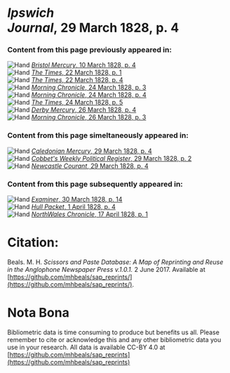 # *Ipswich Journal*, 29 March 1828, p. 4  
  
### Content from this page previously appeared in:  
![Hand](http://scissorsandpaste.net/wp-content/uploads/2017/06/smallhandpointer.png) [*Bristol Mercury*, 10 March 1828, p. 4](https://mhbeals.github.io/sap_html/Bristol-Mercury/Bristol-Mercury-10-March-1828-p-4)  
![Hand](http://scissorsandpaste.net/wp-content/uploads/2017/06/smallhandpointer.png) [*The Times*, 22 March 1828, p. 1](https://mhbeals.github.io/sap_html/The-Times/The-Times-22-March-1828-p-1)  
![Hand](http://scissorsandpaste.net/wp-content/uploads/2017/06/smallhandpointer.png) [*The Times*, 22 March 1828, p. 4](https://mhbeals.github.io/sap_html/The-Times/The-Times-22-March-1828-p-4)  
![Hand](http://scissorsandpaste.net/wp-content/uploads/2017/06/smallhandpointer.png) [*Morning Chronicle*, 24 March 1828, p. 3](https://mhbeals.github.io/sap_html/Morning-Chronicle/Morning-Chronicle-24-March-1828-p-3)  
![Hand](http://scissorsandpaste.net/wp-content/uploads/2017/06/smallhandpointer.png) [*Morning Chronicle*, 24 March 1828, p. 4](https://mhbeals.github.io/sap_html/Morning-Chronicle/Morning-Chronicle-24-March-1828-p-4)  
![Hand](http://scissorsandpaste.net/wp-content/uploads/2017/06/smallhandpointer.png) [*The Times*, 24 March 1828, p. 5](https://mhbeals.github.io/sap_html/The-Times/The-Times-24-March-1828-p-5)  
![Hand](http://scissorsandpaste.net/wp-content/uploads/2017/06/smallhandpointer.png) [*Derby Mercury*, 26 March 1828, p. 4](https://mhbeals.github.io/sap_html/Derby-Mercury/Derby-Mercury-26-March-1828-p-4)  
![Hand](http://scissorsandpaste.net/wp-content/uploads/2017/06/smallhandpointer.png) [*Morning Chronicle*, 26 March 1828, p. 3](https://mhbeals.github.io/sap_html/Morning-Chronicle/Morning-Chronicle-26-March-1828-p-3)  
  
### Content from this page simeltaneously appeared in:  
![Hand](http://scissorsandpaste.net/wp-content/uploads/2017/06/smallhandpointer.png) [*Caledonian Mercury*, 29 March 1828, p. 4](https://mhbeals.github.io/sap_html/Caledonian-Mercury/Caledonian-Mercury-29-March-1828-p-4)  
![Hand](http://scissorsandpaste.net/wp-content/uploads/2017/06/smallhandpointer.png) [*Cobbet's Weekly Political Register*, 29 March 1828, p. 2](https://mhbeals.github.io/sap_html/Cobbet's-Weekly-Political-Register/Cobbet's-Weekly-Political-Register-29-March-1828-p-2)  
![Hand](http://scissorsandpaste.net/wp-content/uploads/2017/06/smallhandpointer.png) [*Newcastle Courant*, 29 March 1828, p. 4](https://mhbeals.github.io/sap_html/Newcastle-Courant/Newcastle-Courant-29-March-1828-p-4)  
  
### Content from this page subsequently appeared in:  
![Hand](http://scissorsandpaste.net/wp-content/uploads/2017/06/smallhandpointer.png) [*Examiner*, 30 March 1828, p. 14](https://mhbeals.github.io/sap_html/Examiner/Examiner-30-March-1828-p-14)  
![Hand](http://scissorsandpaste.net/wp-content/uploads/2017/06/smallhandpointer.png) [*Hull Packet*, 1 April 1828, p. 4](https://mhbeals.github.io/sap_html/Hull-Packet/Hull-Packet-1-April-1828-p-4)  
![Hand](http://scissorsandpaste.net/wp-content/uploads/2017/06/smallhandpointer.png) [*NorthWales Chronicle*, 17 April 1828, p. 1](https://mhbeals.github.io/sap_html/NorthWales-Chronicle/NorthWales-Chronicle-17-April-1828-p-1)  


# Citation: 

Beals. M. H. *Scissors and Paste Database: A Map of Reprinting and Reuse in the Anglophone Newspaper Press v.1.0.1.* 2 June 2017. Available at [https://github.com/mhbeals/sap_reprints/](https://github.com/mhbeals/sap_reprints/). 

# Nota Bona

Bibliometric data is time consuming to produce but benefits us all. Please remember to cite or acknowledge this and any other bibliometric data you use in your research. All data is available CC-BY 4.0 at [https://github.com/mhbeals/sap_reprints](https://github.com/mhbeals/sap_reprints)